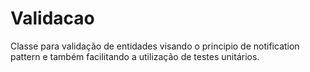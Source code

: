 # Validacao
Classe para validação de entidades visando o principio de notification pattern e também facilitando a utilização de testes unitários.

